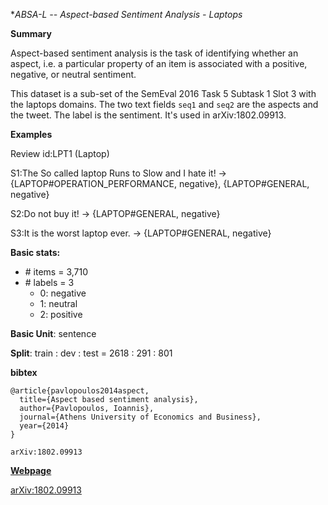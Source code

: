 **ABSA-L -- Aspect-based Sentiment Analysis - Laptops*

**Summary**

Aspect-based sentiment analysis is the task of identifying whether an aspect, i.e. a particular property of an item is associated with a positive, negative, or neutral sentiment.


This dataset is a sub-set of the SemEval 2016 Task 5 Subtask 1 Slot 3 with the laptops domains. The two text fields `seq1` and `seq2` are the aspects and the tweet. The label is the sentiment. It's used in arXiv:1802.09913.

**Examples**


Review id:LPT1 (Laptop)

S1:The So called laptop Runs to Slow and I hate it! →
{LAPTOP#OPERATION_PERFORMANCE, negative}, {LAPTOP#GENERAL, negative}

S2:Do not buy it! → {LAPTOP#GENERAL, negative}

S3:It is the worst laptop ever. → {LAPTOP#GENERAL, negative}


**Basic stats:**

+ \# items = 3,710
+ \# labels = 3
    - 0: negative
    - 1: neutral
    - 2: positive

**Basic Unit**: sentence

**Split**: train : dev : test = 2618 : 291 : 801

**bibtex**
```
@article{pavlopoulos2014aspect,
  title={Aspect based sentiment analysis},
  author={Pavlopoulos, Ioannis},
  journal={Athens University of Economics and Business},
  year={2014}
}

arXiv:1802.09913

```

[**Webpage**](http://alt.qcri.org/semeval2016/task5/)

[arXiv:1802.09913](https://arxiv.org/abs/1802.09913)
